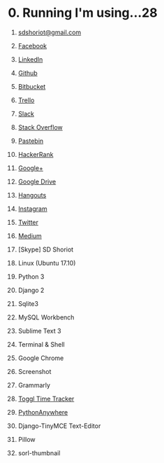 # 0. Running I'm using...28

1. sdshoriot@gmail.com

2. [Facebook](https://www.facebook.com/shoriot) 

3. [LinkedIn](https://www.linkedin.com/in/sd-shoriot/)

4. [Github](https://github.com/sdshoriot)

5. [Bitbucket](https://bitbucket.org/sdshoriot/)

6. [Trello](https://trello.com/sdshoriot/boards)

7. [Slack](https://sdshoriot.slack.com/)

8. [Stack Overflow](https://stackoverflow.com/users/8742316/sd-shoriot?tab=profile)

9. [Pastebin](https://pastebin.com/u/Shoriot)

10. [HackerRank](https://www.hackerrank.com/sdshoriot?hr_r=1)

11. [Google+](https://plus.google.com/u/0/109738649575393209761)

12. [Google Drive](https://drive.google.com/drive/my-drive?ogsrc=32)

13. [Hangouts](https://mail.google.com/mail/u/0/#inbox)

14. [Instagram](https://www.instagram.com/sd_shoriot/)

15. [Twitter](https://twitter.com/SdShoriot)

16. [Medium](https://medium.com/@sdshoriot)

17. [Skype] SD Shoriot

18. Linux (Ubuntu 17.10)

19. Python 3

20. Django 2

21. Sqlite3

22. MySQL Workbench 

23. Sublime Text 3

24. Terminal & Shell

25. Google Chrome

26. Screenshot

27. Grammarly

28. [Toggl Time Tracker](https://toggl.com/app/timer)

29. [PythonAnywhere](https://www.pythonanywhere.com/user/shoriot/)

30. Django-TinyMCE Text-Editor

31. Pillow

32. sorl-thumbnail